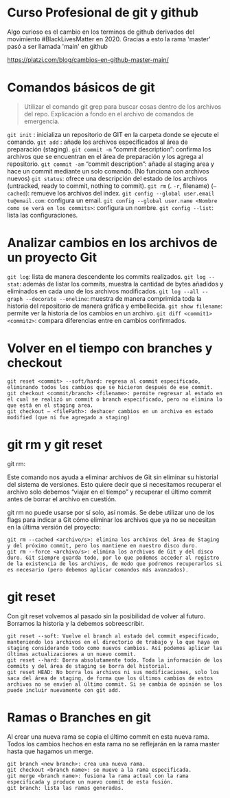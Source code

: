 # Curso Profesional de git y github
Algo curioso es el cambio en los terminos de github derivados del movimiento #BlackLivesMatter en 2020. Gracias a esto la rama 'master' pasó a ser llamada 'main' en github

https://platzi.com/blog/cambios-en-github-master-main/

# Comandos básicos de git
> Utilizar el comando git grep para buscar cosas dentro de los archivos del repo. Explicación a fondo en el archivo de comandos de emergencia.

`git init` : inicializa un repositorio de GIT en la carpeta donde se ejecute el comando.
`git add` : añade los archivos especificados al área de preparación (staging).
`git commit -m` “commit description”: confirma los archivos que se encuentran en el área de preparación y los agrega al repositorio.
`git commit -am` “commit description”: añade al staging area y hace un commit mediante un solo comando. (No funciona con archivos nuevos)
`git status`: ofrece una descripción del estado de los archivos (untracked, ready to commit, nothing to commit).
`git rm` (. `-r`, filename) (`–cached`): remueve los archivos del index.
`git config --global user.email tu@email.com`: configura un email.
`git config --global user.name <Nombre como se verá en los commits>`: configura un nombre.
`git config --list`: lista las configuraciones.

# Analizar cambios en los archivos de un proyecto Git

`git log`: lista de manera descendente los commits realizados.
`git log --stat`: además de listar los commits, muestra la cantidad de bytes añadidos y eliminados en cada uno de los archivos modificados.
`git log --all --graph --decorate --oneline`: muestra de manera comprimida toda la historia del repositorio de manera gráfica y embellecida.
`git show filename`: permite ver la historia de los cambios en un archivo.
`git diff <commit1> <commit2>`: compara diferencias entre en cambios confirmados.

# Volver en el tiempo con branches y checkout

    git reset <commit> --soft/hard: regresa al commit especificado, eliminando todos los cambios que se hicieron después de ese commit.
    git checkout <commit/branch> <filename>: permite regresar al estado en el cual se realizó un commit o branch especificado, pero no elimina lo que está en el staging area.
    git checkout – <filePath>: deshacer cambios en un archivo en estado modified (que ni fue agregado a staging)

# git rm y git reset
git rm:

Este comando nos ayuda a eliminar archivos de Git sin eliminar su historial del sistema de versiones. Esto quiere decir que si necesitamos recuperar el archivo solo debemos “viajar en el tiempo” y recuperar el último commit antes de borrar el archivo en cuestión.

git rm no puede usarse por sí solo, así nomás. Se debe utilizar uno de los flags para indicar a Git cómo eliminar los archivos que ya no se necesitan en la última versión del proyecto:

    git rm --cached <archivo/s>: elimina los archivos del área de Staging y del próximo commit, pero los mantiene en nuestro disco duro.
    git rm --force <archivo/s>: elimina los archivos de Git y del disco duro. Git siempre guarda todo, por lo que podemos acceder al registro de la existencia de los archivos, de modo que podremos recuperarlos si es necesario (pero debemos aplicar comandos más avanzados).

# git reset

Con git reset volvemos al pasado sin la posibilidad de volver al futuro. Borramos la historia y la debemos sobreescribir.

    git reset --soft: Vuelve el branch al estado del commit especificado, manteniendo los archivos en el directorio de trabajo y lo que haya en staging considerando todo como nuevos cambios. Así podemos aplicar las últimas actualizaciones a un nuevo commit.
    git reset --hard: Borra absolutamente todo. Toda la información de los commits y del área de staging se borra del historial.
    git reset HEAD: No borra los archivos ni sus modificaciones, solo los saca del área de staging, de forma que los últimos cambios de estos archivos no se envíen al último commit. Si se cambia de opinión se los puede incluir nuevamente con git add.

# Ramas o Branches en git

Al crear una nueva rama se copia el último commit en esta nueva rama. Todos los cambios hechos en esta rama no se reflejarán en la rama master hasta que hagamos un merge.

    git branch <new branch>: crea una nueva rama.
    git checkout <branch name>: se mueve a la rama especificada.
    git merge <branch name>: fusiona la rama actual con la rama especificada y produce un nuevo commit de esta fusión.
    git branch: lista las ramas generadas.
